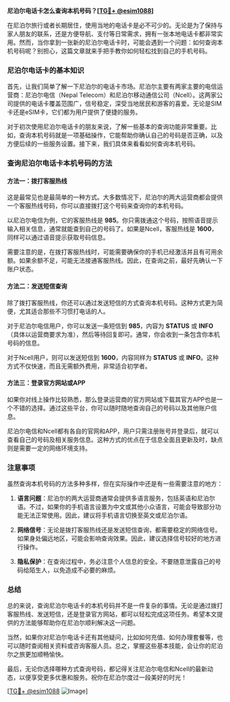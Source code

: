 **尼泊尔电话卡怎么查询本机号码？[[TG💪+ @esim1088](https://t.me/s/esim1088)]**

在尼泊尔旅行或者长期居住，使用当地的电话卡是必不可少的。无论是为了保持与家人朋友的联系，还是方便导航、支付等日常需求，拥有一张本地电话卡都非常实用。然而，当你拿到一张新的尼泊尔电话卡时，可能会遇到一个问题：如何查询本机号码呢？别担心，这篇文章就来手把手教你如何轻松找到自己的手机号码。

### 尼泊尔电话卡的基本知识

首先，让我们简单了解一下尼泊尔的电话卡市场。尼泊尔主要有两家主要的电信运营商：尼泊尔电信（Nepal Telecom）和尼泊尔移动通信公司（Ncell）。这两家公司提供的电话卡覆盖范围广，信号稳定，深受当地居民和游客的喜爱。无论是SIM卡还是eSIM卡，它们都为用户提供了便捷的服务。

对于初次使用尼泊尔电话卡的朋友来说，了解一些基本的查询功能非常重要。比如，查询本机号码就是一项基础操作，它能帮助你确认自己的号码是否正确，以及方便后续的一些服务设置。接下来，我们具体来看看如何查询本机号码。

### 查询尼泊尔电话卡本机号码的方法

#### 方法一：拨打客服热线

这是最常见也是最简单的一种方式。大多数情况下，尼泊尔的两大运营商都会提供一个客服热线号码，你可以直接拨打这个号码来查询你的本机号码。

以尼泊尔电信为例，它的客服热线是 **985**。你只需拨通这个号码，按照语音提示输入相关信息，通常就能查到自己的号码了。如果是Ncell，客服热线是 **1600**，同样可以通过语音提示获取号码信息。

需要注意的是，在拨打客服热线时，可能需要确保你的手机已经激活并且有可用余额。如果余额不足，可能无法接通客服热线。因此，在查询之前，最好先确认一下账户状态。

#### 方法二：发送短信查询

除了拨打客服热线，你还可以通过发送短信的方式查询本机号码。这种方式更为简便，尤其适合那些不习惯打电话的人。

对于尼泊尔电信用户，你可以发送一条短信到 **985**，内容为 **STATUS** 或 **INFO**（具体以运营商要求为准），然后等待回复即可。通常，你会收到一条包含你本机号码的信息。

对于Ncell用户，则可以发送短信到 **1600**，内容同样为 **STATUS** 或 **INFO**。这种方式不仅快速，而且无需额外费用，非常适合初学者。

#### 方法三：登录官方网站或APP

如果你对线上操作比较熟悉，那么登录运营商的官方网站或下载其官方APP也是一个不错的选择。通过这些平台，你可以随时随地查询自己的号码以及其他账户信息。

尼泊尔电信和Ncell都有各自的官网和APP，用户只需注册账号并登录后，就可以查看自己的号码及相关服务信息。这种方式的优点在于信息全面且更新及时，缺点则是需要一定的网络环境支持。

### 注意事项

虽然查询本机号码的方法多种多样，但在实际操作中还是有一些需要注意的地方：

1. **语言问题**：尼泊尔的两大运营商通常会提供多语言服务，包括英语和尼泊尔语。不过，如果你的手机语言设置为中文或其他小众语言，可能会导致部分功能无法正常使用。因此，建议将手机语言切换至英文或尼泊尔语。

2. **网络信号**：无论是拨打客服热线还是发送短信查询，都需要稳定的网络信号。如果身处偏远地区，可能会影响查询效果。因此，建议选择信号较好的地方进行操作。

3. **隐私保护**：在查询过程中，务必注意个人信息的安全。不要随意泄露自己的号码给陌生人，以免造成不必要的麻烦。

### 总结

总的来说，查询尼泊尔电话卡的本机号码并不是一件复杂的事情。无论是通过拨打客服热线、发送短信，还是登录官方网站，都可以轻松完成这项任务。希望本文提供的方法能够帮助你在尼泊尔顺利解决这一问题。

当然，如果你对尼泊尔电话卡还有其他疑问，比如如何充值、如何办理套餐等，也可以随时查阅相关资料或咨询客服人员。总之，掌握这些基本技能，会让你的尼泊尔之旅更加顺畅愉快。

最后，无论你选择哪种方式查询号码，都记得关注尼泊尔电信和Ncell的最新动态，以便享受更多优惠和服务。祝你在尼泊尔度过一段美好的时光！

[[TG💪+ @esim1088](https://t.me/s/esim1088) ![Image](https://i.postimg.cc/4NQfJmqS/Snipaste-2025-05-13-00-14-12.png)]